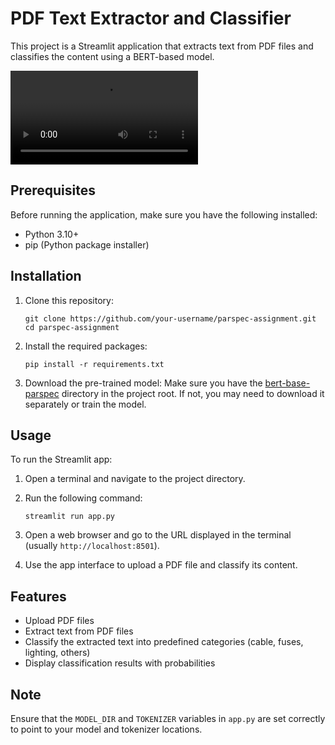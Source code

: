 # PDF Text Extractor and Classifier

This project is a Streamlit application that extracts text from PDF files and classifies the content using a BERT-based model.

![demo](./demo.webm)


## Prerequisites

Before running the application, make sure you have the following installed:

- Python 3.10+
- pip (Python package installer)

## Installation

1. Clone this repository:

   ```
   git clone https://github.com/your-username/parspec-assignment.git
   cd parspec-assignment
   ```

2. Install the required packages:

   ```
   pip install -r requirements.txt
   ```

3. Download the pre-trained model:
   Make sure you have the [bert-base-parspec](https://drive.google.com/drive/folders/1ALkv9QXxyKsWyoB24-X-iK6cQqzSl9I5?usp=drive_link) directory in the project root. If not, you may need to download it separately or train the model.

## Usage

To run the Streamlit app:

1. Open a terminal and navigate to the project directory.

2. Run the following command:

   ```
   streamlit run app.py
   ```

3. Open a web browser and go to the URL displayed in the terminal (usually `http://localhost:8501`).

4. Use the app interface to upload a PDF file and classify its content.

## Features

- Upload PDF files
- Extract text from PDF files
- Classify the extracted text into predefined categories (cable, fuses, lighting, others)
- Display classification results with probabilities

## Note

Ensure that the `MODEL_DIR` and `TOKENIZER` variables in `app.py` are set correctly to point to your model and tokenizer locations.

